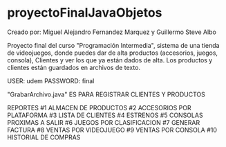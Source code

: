 # proyectoFinalJavaObjetos
Creado por: Miguel Alejandro Fernandez Marquez y Guillermo Steve Albo

Proyecto final del curso "Programación Intermedia", sistema de una tienda de videojuegos, donde puedes dar de alta productos (accesorios, juegos, consola), Clientes y ver los que ya están dados de alta. Los productos y clientes están guardados en archivos de texto.

USER: udem
PASSWORD: final

"GrabarArchivo.java" ES PARA REGISTRAR CLIENTES Y PRODUCTOS

REPORTES
#1 ALMACEN DE PRODUCTOS
#2 ACCESORIOS POR PLATAFORMA
#3 LISTA DE CLIENTES
#4 ESTRENOS
#5 CONSOLAS PROXIMAS A SALIR
#6 JUEGOS POR CLASIFICACION
#7 GENERAR FACTURA
#8 VENTAS POR VIDEOJUEGO
#9 VENTAS POR CONSOLA
#10 HISTORIAL DE COMPRAS

